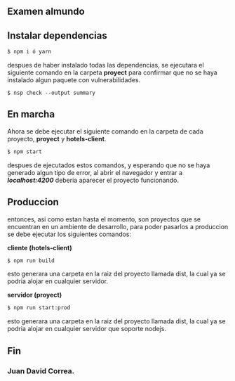 
## Examen almundo 

## Instalar dependencias
```bash
$ npm i ó yarn 
```

despues de haber instalado todas las dependencias, se ejecutara el siguiente comando en la carpeta __proyect__ para
confirmar que no se haya instalado algun paquete con vulnerabilidades.

```
$ nsp check --output summary
```

## En marcha

Ahora se debe ejecutar el siguiente comando en la carpeta de cada proyecto, __proyect__ y __hotels-client__.

```bash
$ npm start
```

despues de ejecutados estos comandos, y esperando que no se haya generado algun tipo de error, al abrir el navegador y entrar a *__localhost:4200__* deberia aparecer el proyecto funcionando.

## Produccion

entonces, asi como estan hasta el momento, son proyectos que se encuentran en un ambiente de desarrollo, 
para poder pasarlos a produccion se debe ejecutar los siguientes comandos: 

**cliente (hotels-client)**
```bash
$ npm run build
```
esto generara una carpeta en la raiz del proyecto llamada dist, la cual ya se podria alojar en cualquier servidor.

**servidor (proyect)**
```bash
$ npm run start:prod
```
esto generara una carpeta en la raiz del proyecto llamada dist, la cual ya se podria alojar en cualquier servidor que soporte nodejs.


## Fin

### Juan David Correa. 
